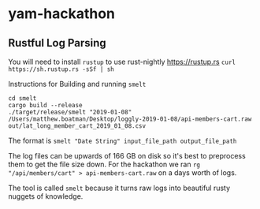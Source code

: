 yam-hackathon
=====================
Rustful Log Parsing
---------------------

You will need to install `rustup` to use rust-nightly
https://rustup.rs
`curl https://sh.rustup.rs -sSf | sh`


Instructions for Building and running `smelt`
```
cd smelt
cargo build --release
./target/release/smelt "2019-01-08" /Users/matthew.boatman/Desktop/loggly-2019-01-08/api-members-cart.raw out/lat_long_member_cart_2019_01_08.csv
```

The format is `smelt "Date String" input_file_path output_file_path`

The log files can be upwards of 166 GB on disk so it's best to preprocess them to get the file size down.
For the hackathon we ran `rg "/api/members/cart" > api-members-cart.raw` on a days worth of logs.

The tool is called `smelt` because it turns raw logs into beautiful rusty nuggets of knowledge.
